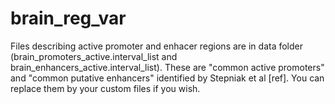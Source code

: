 # brain_reg_var
Files describing active promoter and enhacer regions are in data folder (brain_promoters_active.interval_list and brain_enhancers_active.interval_list). These are "common active promoters" and "common putative enhancers" identified by Stepniak et al [ref]. You can replace them by your custom files if you wish.

